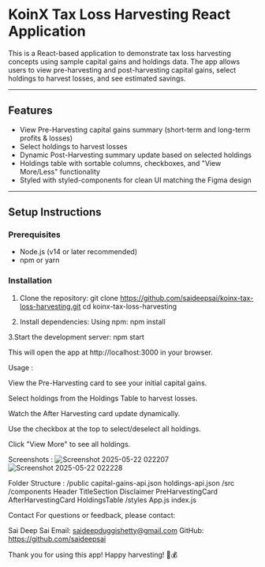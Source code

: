 # KoinX Tax Loss Harvesting React Application

This is a React-based application to demonstrate tax loss harvesting concepts using sample capital gains and holdings data. The app allows users to view pre-harvesting and post-harvesting capital gains, select holdings to harvest losses, and see estimated savings.

---

## Features

- View Pre-Harvesting capital gains summary (short-term and long-term profits & losses)
- Select holdings to harvest losses
- Dynamic Post-Harvesting summary update based on selected holdings
- Holdings table with sortable columns, checkboxes, and "View More/Less" functionality
- Styled with styled-components for clean UI matching the Figma design

---

## Setup Instructions

### Prerequisites

- Node.js (v14 or later recommended)
- npm or yarn

### Installation

1. Clone the repository:
git clone https://github.com/saideepsai/koinx-tax-loss-harvesting.git
cd koinx-tax-loss-harvesting

2. Install dependencies:
Using npm:
npm install

3.Start the development server:
npm start

This will open the app at http://localhost:3000 in your browser.


Usage :

View the Pre-Harvesting card to see your initial capital gains.

Select holdings from the Holdings Table to harvest losses.

Watch the After Harvesting card update dynamically.

Use the checkbox at the top to select/deselect all holdings.

Click "View More" to see all holdings.


Screenshots :
![Screenshot 2025-05-22 022207](https://github.com/user-attachments/assets/f4274e03-8e58-474e-9c50-8d4807fca414)
![Screenshot 2025-05-22 022228](https://github.com/user-attachments/assets/12359901-8cc2-4aad-bed8-26aabf045668)

Folder Structure :
/public
  capital-gains-api.json
  holdings-api.json
/src
  /components
    Header
    TitleSection
    Disclaimer
    PreHarvestingCard
    AfterHarvestingCard
    HoldingsTable
  /styles
  App.js
  index.js

Contact
For questions or feedback, please contact:

Sai Deep Sai
Email: saideepduggishetty@gmail.com
GitHub: https://github.com/saideepsai

Thank you for using this app!
Happy harvesting! 🌿💰


